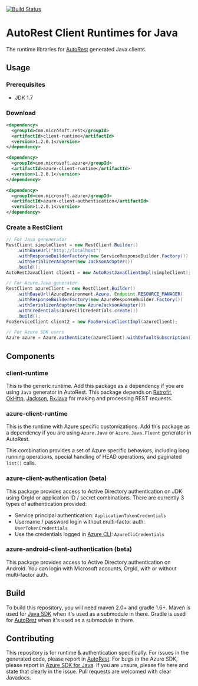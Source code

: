 [![Build Status](https://travis-ci.org/Azure/autorest-clientruntime-for-java.svg?branch=javavnext)](https://travis-ci.org/Azure/autorest-clientruntime-for-java)

# AutoRest Client Runtimes for Java
The runtime libraries for [AutoRest](https://github.com/azure/autorest) generated Java clients. 

## Usage

### Prerequisites

- JDK 1.7

### Download

```xml
<dependency>
  <groupId>com.microsoft.rest</groupId>
  <artifactId>client-runtime</artifactId>
  <version>1.2.0.1</version>
</dependency>

<dependency>
  <groupId>com.microsoft.azure</groupId>
  <artifactId>azure-client-runtime</artifactId>
  <version>1.2.0.1</version>
</dependency>

<dependency>
  <groupId>com.microsoft.azure</groupId>
  <artifactId>azure-client-authentication</artifactId>
  <version>1.2.0.1</version>
</dependency>
```

### Create a RestClient

```java
// For Java genenerator
RestClient simpleClient = new RestClient.Builder()
    .withBaseUrl("http://localhost")
    .withResponseBuilderFactory(new ServiceResponseBuilder.Factory())
  	.withSerializerAdapter(new JacksonAdapter())
  	.build();
AutoRestJavaClient client1 = new AutoRestJavaClientImpl(simpleClient);

// For Azure.Java generator
RestClient azureClient = new RestClient.Builder()
    .withBaseUrl(AzureEnvironment.Azure, Endpoint.RESOURCE_MANAGER)
    .withResponseBuilderFactory(new AzureResponseBuilder.Factory())
  	.withSerializerAdapter(new AzureJacksonAdapter())
    .withCredentials(AzureCliCredentials.create())
  	.build();
FooServiceClient client2 = new FooServiceClientImpl(azureClient);

// For Azure SDK users
Azure azure = Azure.authenticate(azureClient).withDefaultSubscription();
```

## Components

### client-runtime
This is the generic runtime. Add this package as a dependency if you are using `Java` generator in AutoRest. This package depends on [Retrofit](https://github.com/square/retrofit), [OkHttp](https://github.com/square/okhttp), [Jackson](http://wiki.fasterxml.com/JacksonHome), [RxJava](https://github.com/ReactiveX/RxJava) for making and processing REST requests.

### azure-client-runtime
This is the runtime with Azure specific customizations. Add this package as a dependency if you are using `Azure.Java` or `Azure.Java.Fluent` generator in AutoRest.

This combination provides a set of Azure specific behaviors, including long running operations, special handling of HEAD operations, and paginated `list()` calls.

### azure-client-authentication (beta)
This package provides access to Active Directory authentication on JDK using OrgId or application ID / secret combinations. There are currently 3 types of authentication provided:

- Service principal authentication: `ApplicationTokenCredentials`
- Username / password login without multi-factor auth: `UserTokenCredentials`
- Use the credentials logged in [Azure CLI](https://github.com/azure/azure-cli): `AzureCliCredentials`

### azure-android-client-authentication (beta)
This package provides access to Active Directory authentication on Android. You can login with Microsoft accounts, OrgId, with or without multi-factor auth.

## Build
To build this repository, you will need maven 2.0+ and gradle 1.6+.
Maven is used for [Java SDK](https://github.com/Azure/azure-sdk-for-java) when it's used as a submodule in there. Gradle is used for [AutoRest](https://github.com/Azure/autorest) when it's used as a submodule in there.

## Contributing
This repository is for runtime & authentication specifically. For issues in the generated code, please report in [AutoRest](https://github.com/Azure/autorest). For bugs in the Azure SDK, please report in [Azure SDK for Java](https://github.com/Azure/azure-sdk-for-java). If you are unsure, please file here and state that clearly in the issue. Pull requests are welcomed with clear Javadocs.
